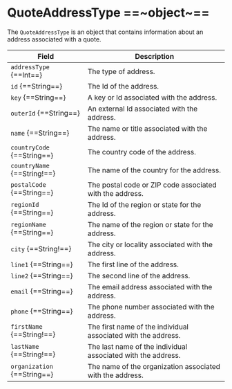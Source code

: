 # QuoteAddressType ==~object~==

The `QuoteAddressType` is an object that contains information about an address associated with a quote. 

| Field                         | Description                                       |
| ----------------------------- | ------------------------------------------------  |
| `addressType` {==Int==}       | The type of address.                              |
| `id` {==String==}             | The Id of the address.                            |
| `key` {==String==}            | A key or Id associated with the address.          |
| `outerId` {==String==}        | An external Id associated with the address.       |
| `name` {==String==}           | The name or title associated with the address.    |
| `countryCode` {==String==}    | The country code of the address.                  |
| `countryName` {==String!==}   | The name of the country for the address.          |
| `postalCode` {==String==}     | The postal code or ZIP code associated with the address. |
| `regionId` {==String==}       | The Id of the region or state for the address.    |
| `regionName` {==String==}     | The name of the region or state for the address.  |
| `city` {==String!==}          | The city or locality associated with the address. |
| `line1` {==String==}          | The first line of the address.                    |
| `line2` {==String==}          | The second line of the address.                   |
| `email` {==String==}          | The email address associated with the address.    |
| `phone` {==String==}          | The phone number associated with the address.     |
| `firstName` {==String!==}     | The first name of the individual associated with the address. |
| `lastName` {==String!==}      | The last name of the individual associated with the address. |
| `organization` {==String==}   | The name of the organization associated with the address. |
